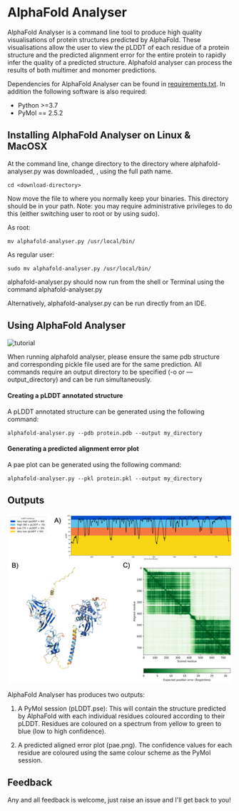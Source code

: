 # AlphaFold Analyser

AlphaFold Analyser is a command line tool to produce high quality visualisations of protein structures predicted by AlphaFold. These visualisations allow the user to view the pLDDT of each residue of a protein structure and the predicted alignment error for the entire protein to rapidly infer the quality of a predicted structure. Alphafold analyser can process the results of both multimer and monomer predictions.

Dependencies for AlphaFold Analyser can be found in [requirements.txt](https://github.com/Orpowell/alphafold-analyser/blob/master/requirements.txt). In addition the following software is also required:

- Python >=3.7
- PyMol == 2.5.2

## Installing AlphaFold Analyser on Linux & MacOSX

At the command line, change directory to the directory where alphafold-analyser.py was downloaded, , using the full path name.

	cd <download-directory>

Now move the file to where you normally keep your binaries. This directory should be in your path. Note: you may require administrative privileges to do this (either switching user to root or by using sudo).

As root:

	mv alphafold-analyser.py /usr/local/bin/

As regular user:

	sudo mv alphafold-analyser.py /usr/local/bin/

alphafold-analyser.py should now run from the shell or Terminal using the command alphafold-analyser.py

Alternatively, alphafold-analyser.py can be run directly from an IDE.

## Using AlphaFold Analyser

![tutorial](https://github.com/Orpowell/alphafold-analyser/blob/main/img/tutorial.gif)

When running alphafold analyser,  please ensure the same pdb structure and corresponding pickle file used are for the same prediction. All commands require an output directory to be specified (-o or —output_directory) and can be run simultaneously.  

#### Creating a pLDDT annotated structure
A pLDDT annotated structure can be generated using the following command:

	alphafold-analyser.py --pdb protein.pdb --output my_directory

#### Generating a predicted alignment error plot
A pae plot can be generated using the following command:

	alphafold-analyser.py --pkl protein.pkl --output my_directory

## Outputs

![outputs](https://github.com/Orpowell/alphafold-analyser/blob/main/img/outputs.png)

AlphaFold Analyser has produces two outputs:

1. A PyMol session (pLDDT.pse): This will contain the structure predicted by AlphaFold with each individual residues coloured according to their pLDDT.  Residues are coloured on a spectrum from yellow to green to blue (low to high confidence).

2. A predicted aligned error plot (pae.png).  The confidence values for each residue are coloured using the same colour scheme as the PyMol session.

## Feedback

Any and all feedback is welcome, just raise an issue and I'll get back to you!





